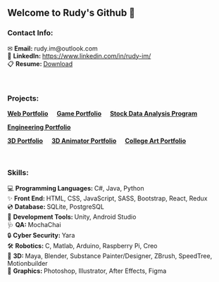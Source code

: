 ## Welcome to Rudy's Github 👋
<!--
[![Anurag's GitHub stats](https://github-readme-stats.vercel.app/api?username=rudy-im)](https://github.com/anuraghazra/github-readme-stats)
-->

<h3 align="left">Contact Info:</h3>
<p align="left">
  ✉ <b>Email: </b>rudy.im@outlook.com<br>
  💎 <b>LinkedIn: </b><a href="https://www.linkedin.com/in/rudy-im/">https://www.linkedin.com/in/rudy-im/</a><br>
  📋 <b>Resume: </b><a href="resume_Woobin (Rudy) Im.pdf" download>Download</a><br>
</p>

<br>

<h3 align="left">Projects:</h3>
<p align="left">
  <b><a href="https://rudy-im.github.io/web-portfolio/">Web Portfolio</a></b>&nbsp;&nbsp;&nbsp;&nbsp;
  <b><a href="https://rudy-games.itch.io/">Game Portfolio</a></b>&nbsp;&nbsp;&nbsp;&nbsp;
  <b><a href="https://github.com/rudy-im/Wealth">Stock Data Analysis Program</a></b>&nbsp;&nbsp;&nbsp;&nbsp;
</p>
<p align="left">
  <b><a href="https://rudyim.wordpress.com/">Engineering Portfolio</a></b>&nbsp;&nbsp;&nbsp;&nbsp;
</p>
<p align="left">
  <b><a href="https://www.artstation.com/rudy_artist">3D Portfolio</a></b>&nbsp;&nbsp;&nbsp;&nbsp;
  <b><a href="https://rudyartist.wixsite.com/animator">3D Animator Portfolio</a></b>&nbsp;&nbsp;&nbsp;&nbsp;
  <b><a href="https://www.behance.net/rudyworking">College Art Portfolio</a></b>&nbsp;&nbsp;&nbsp;&nbsp;
</p>

<br>

<h3 align="left">Skills:</h3>
<p align="left">
  💻 <b>Programming Languages: </b>C#, Java, Python<br>
  ✨ <b>Front End: </b>HTML, CSS, JavaScript, SASS, Bootstrap, React, Redux<br>
  💿 <b>Database: </b>SQLite, PostgreSQL<br>
  💼 <b>Development Tools: </b>Unity, Android Studio<br>
  🩺 <b>QA: </b>MochaChai<br>
  🔒 <b>Cyber Security: </b>Yara<br>
  🛠 <b>Robotics: </b>C, Matlab, Arduino, Raspberry Pi, Creo<br>
  🎲 <b>3D: </b>Maya, Blender, Substance Painter/Designer, ZBrush, SpeedTree, Motionbuilder<br>
  🎨 <b>Graphics: </b>Photoshop, Illustrator, After Effects, Figma<br>
</p>
